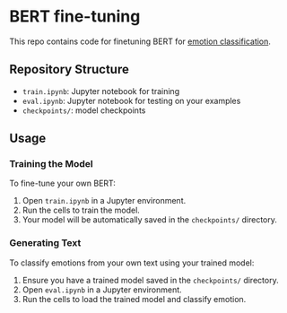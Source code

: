 # BERT fine-tuning

This repo contains code for finetuning BERT for [emotion classification](https://huggingface.co/datasets/dair-ai/emotion).

## Repository Structure
- `train.ipynb`: Jupyter notebook for training
- `eval.ipynb`: Jupyter notebook for testing on your examples
- `checkpoints/`: model checkpoints

## Usage

### Training the Model

To fine-tune your own BERT:

1. Open `train.ipynb` in a Jupyter environment.
2. Run the cells to train the model.
3. Your model will be automatically saved in the `checkpoints/` directory.

### Generating Text

To classify emotions from your own text using your trained model: 

1. Ensure you have a trained model saved in the `checkpoints/` directory.
2. Open `eval.ipynb` in a Jupyter environment.
3. Run the cells to load the trained model and classify emotion.
